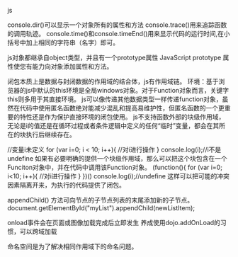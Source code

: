 	
js 

console.dir()可以显示一个对象所有的属性和方法
console.trace()用来追踪函数的调用轨迹。
console.time()和console.timeEnd()用来显示代码的运行时间,在小括号中加上相同的字符串（名字）即可。

js对象都继承自object类型，并且有一个prototype属性
JavaScript prototype 属性使您有能力向对象添加属性和方法。

闭包本质上是数据与封闭数据的作用域的结合体，js有作用域链。
环境：基于浏览器的js中默认的this环境是全局windows对象。对于Function对象而言，关键字this则多用于其直接环境。
js可以像传递其他数据类型一样传递function对象，虽然在代码中使用匿名函数绝对能减少混乱和提高易维护性，但匿名函数的一个更重要的特性还是作为保护直接环境的闭包使用。
js不支持函数外部的块级作用域，无论是i的值还是在循环过程或者条件逻辑中定义的任何“临时”变量，都会在其所在的块执行后继续存在。

//变量i未定义
for (var i=0; i < 10; i++){
	//对i进行操作
}
console.log(i);//i不是undefine
如果有必要明确的提供一个块级作用域，那么可以把这个块包含在一个Funciton对象中，并在代码中调用该Function对象。
(function(){
	for (var i=0; i<10; i++){
	//对i进行操作
	}
})()
console.log(i);//undefine
这样可以把可能的冲突因素隔离开来，为执行的代码提供了闭包。

appendChild() 方法可向节点的子节点列表的末尾添加新的子节点。
document.getElementById("myList").appendChild(newListItem);

onload事件会在页面或图像加载完成后立即发生
养成使用dojo.addOnLoad的习惯，可以跨域加载

命名空间是为了解决相同作用域下的命名问题。